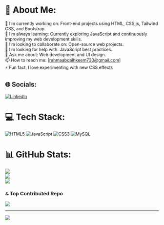 # 💫 About Me:
🔭 I’m currently working on: Front-end projects using HTML, CSS,js, Tailwind CSS, and Bootstrap.<br>🌱 I’m always learning: Currently exploring JavaScript and continuously improving my web development skills.<br>👯 I’m looking to collaborate on: Open-source web projects.<br>🤔 I’m looking for help with: JavaScript best practices.<br>💬 Ask me about: Web development and UI design.<br>📫 How to reach me: [rahmaabdalhkeem730@gmail.com]<br>⚡ Fun fact: I love experimenting with new CSS effects


## 🌐 Socials:
[![LinkedIn](https://img.shields.io/badge/LinkedIn-%230077B5.svg?logo=linkedin&logoColor=white)](https://linkedin.com/in/https://www.linkedin.com/in/rahma-abd-alhakeem-0167882a5/) 

# 💻 Tech Stack:
![HTML5](https://img.shields.io/badge/html5-%23E34F26.svg?style=plastic&logo=html5&logoColor=white) ![JavaScript](https://img.shields.io/badge/javascript-%23323330.svg?style=plastic&logo=javascript&logoColor=%23F7DF1E) ![CSS3](https://img.shields.io/badge/css3-%231572B6.svg?style=plastic&logo=css3&logoColor=white) ![MySQL](https://img.shields.io/badge/mysql-4479A1.svg?style=plastic&logo=mysql&logoColor=white)
# 📊 GitHub Stats:
![](https://github-readme-stats.vercel.app/api?username=RahmaAbdalhakeem&theme=aura&hide_border=false&include_all_commits=false&count_private=false)<br/>
![](https://nirzak-streak-stats.vercel.app/?user=RahmaAbdalhakeem&theme=aura&hide_border=false)<br/>
![](https://github-readme-stats.vercel.app/api/top-langs/?username=RahmaAbdalhakeem&theme=aura&hide_border=false&include_all_commits=false&count_private=false&layout=compact)

### 🔝 Top Contributed Repo
![](https://github-contributor-stats.vercel.app/api?username=RahmaAbdalhakeem&limit=5&theme=dark&combine_all_yearly_contributions=true)

---
[![](https://visitcount.itsvg.in/api?id=RahmaAbdalhakeem&icon=0&color=0)](https://visitcount.itsvg.in)

<!-- Proudly created with GPRM ( https://gprm.itsvg.in ) -->
